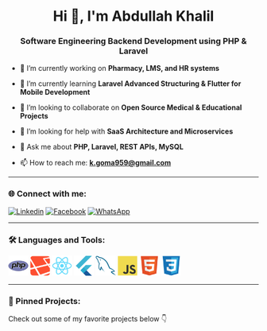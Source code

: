 <h1 align="center">Hi 👋, I'm Abdullah Khalil</h1>
<h3 align="center">Software Engineering Backend Development using PHP & Laravel</h3>

- 🔭 I’m currently working on **Pharmacy, LMS, and HR systems**

- 🌱 I’m currently learning **Laravel Advanced Structuring & Flutter for Mobile Development**

- 👯 I’m looking to collaborate on **Open Source Medical & Educational Projects**

- 🤝 I’m looking for help with **SaaS Architecture and Microservices**

- 💬 Ask me about **PHP, Laravel, REST APIs, MySQL**

- 📫 How to reach me: **k.goma959@gmail.com**

---

### 🌐 Connect with me:
[![Linkedin](https://img.shields.io/badge/LinkedIn-blue?logo=linkedin)](https://www.linkedin.com/in/abdullahkhalil98/)
[![Facebook](https://img.shields.io/badge/Facebook-1877F2?logo=facebook&logoColor=white)](https://web.facebook.com/AbdullahKhalil17)
[![WhatsApp](https://img.shields.io/badge/WhatsApp-25D366?logo=whatsapp&logoColor=white)](https://wa.me/201015952795)

---

### 🛠️ Languages and Tools:
<p align="left">
  <img src="https://raw.githubusercontent.com/devicons/devicon/master/icons/php/php-original.svg" alt="php" width="40" height="40"/> 
  <img src="https://raw.githubusercontent.com/devicons/devicon/master/icons/laravel/laravel-plain.svg" alt="laravel" width="40" height="40"/>
  <img src="https://raw.githubusercontent.com/devicons/devicon/master/icons/react/react-original.svg" alt="react" width="40" height="40"/> 
  <img src="https://raw.githubusercontent.com/devicons/devicon/master/icons/flutter/flutter-original.svg" alt="flutter" width="40" height="40"/> 
  <img src="https://raw.githubusercontent.com/devicons/devicon/master/icons/mysql/mysql-original.svg" alt="mysql" width="40" height="40"/> 
  <img src="https://raw.githubusercontent.com/devicons/devicon/master/icons/javascript/javascript-original.svg" alt="js" width="40" height="40"/> 
  <img src="https://raw.githubusercontent.com/devicons/devicon/master/icons/html5/html5-original.svg" alt="html" width="40" height="40"/> 
  <img src="https://raw.githubusercontent.com/devicons/devicon/master/icons/css3/css3-original.svg" alt="css" width="40" height="40"/> 
</p>

---

### 📌 Pinned Projects:
Check out some of my favorite projects below 👇
